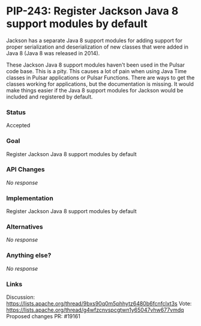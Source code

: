 # PIP-243: Register Jackson Java 8 support modules by default

Jackson has a separate Java 8 support modules for adding support for proper serialization and deserialization of new classes that were added in Java 8 (Java 8 was released in 2014).

These Jackson Java 8 support modules haven't been used in the Pulsar code base. This is a pity. This causes a lot of pain when using Java Time classes in Pulsar applications or Pulsar Functions. There are ways to get the classes working for applications, but the documentation is missing. It would make things easier if the Java 8 support modules for Jackson would be included and registered by default.

### Status

Accepted

### Goal

Register Jackson Java 8 support modules by default

### API Changes

_No response_

### Implementation

Register Jackson Java 8 support modules by default

### Alternatives

_No response_

### Anything else?

_No response_


###  Links

Discussion: https://lists.apache.org/thread/9bxs90q0m5phhytz6480b6fcnfclxt3s
Vote: https://lists.apache.org/thread/g4wfzcnvspcgtwn1y65047vhw677vmdq
Proposed changes PR: #19161
